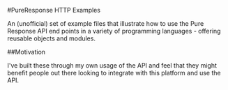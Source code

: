 #PureResponse HTTP Examples

An (unofficial) set of example files that illustrate how to use the Pure Response API end points in a variety of programming languages - offering reusable objects and modules.

##Motivation

I've built these through my own usage of the API and feel that they might benefit people out there looking to integrate with this platform and use the API.
